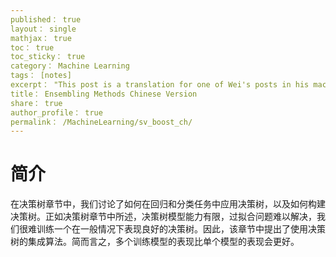 ```yaml
---
published： true
layout： single
mathjax： true
toc： true
toc_sticky： true
category： Machine Learning
tags： [notes]
excerpt： "This post is a translation for one of Wei's posts in his machine learning notes."
title： Ensembling Methods Chinese Version
share： true
author_profile： true
permalink： /MachineLearning/sv_boost_ch/
---
```



# 简介

在决策树章节中，我们讨论了如何在回归和分类任务中应用决策树，以及如何构建决策树。正如决策树章节中所述，决策树模型能力有限，过拟合问题难以解决，我们很难训练一个在一般情况下表现良好的决策树。因此，该章节中提出了使用决策树的集成算法。简而言之，多个训练模型的表现比单个模型的表现会更好。

